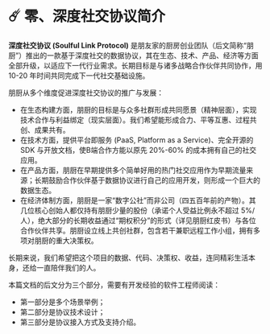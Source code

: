 # ☄️ 零、深度社交协议简介

**深度社交协议 (Soulful Link Protocol)** 是朋友家的厨房创业团队（后文简称“朋厨”）推出的一款基于深度社交的数据协议，其在生态、技术、产品、经济等方面全部升级，以适应下一代行业需求。长期目标是与诸多战略合作伙伴共同协作，用 10-20 年时间共同完成下一代社交基础设施。

朋厨从多个维度促进深度社交协议的推广与发展：

* 在生态构建方面，朋厨的目标是与众多社群形成共同愿景（精神层面），实现技术合作与利益绑定（现实层面）。我们希望能形成合力、平等互惠、过程共创、成果共有。
* 在技术方面，提供平台即服务 (PaaS, Platform as a Service)、完全开源的 SDK 与开放文档，使B端合作方能以原先 20%-60% 的成本拥有自己的社交应用。
* 在产品方面，朋厨在早期提供多个简单好用的热门社交应用作为早期流量来源；长期鼓励合作伙伴基于数据协议进行自己的应用开发，则形成一个巨大的数据生态。
* 在经济体制方面，朋厨是一家“数字公社”而非公司（四五百年前的产物）。其几位核心创始人都仅持有朋厨少量的股份（承诺个人受益比例永不超过 5%/人），绝大部分的长期收益通过“期权积分”的形式（详见朋厨红皮书）与各位合作伙伴共享。朋厨设立线上共创社群，包含若干兼职远程工作小组，拥有多项对朋厨的重大决策权。

长期来说，我们希望把这个项目的数据、代码、决策权、收益，连同精彩生活本身，还给一直陪伴我们的人。



本篇文档的后文分为三个部分，需要有开发经验的软件工程师阅读：

* 第一部分是多个场景举例；
* 第二部分是协议技术设计；
* 第三部分是协议接入方式及支持介绍。
